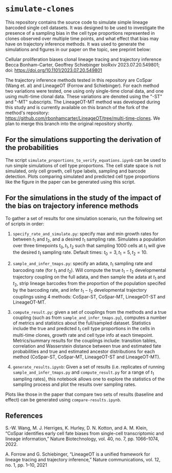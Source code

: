 # `simulate-clones`

This repository contains the source code to simulate simple lineage barcoded single cell datasets. It was designed to be used to investigate the presence of a sampling bias in the cell type proportions represented in clones observed over multiple time points, and what effect that bias may have on trajectory inference methods. It was used to generate the simulations and figures in our paper on the topic, see preprint below:

Cellular proliferation biases clonal lineage tracing and trajectory inference
Becca Bonham-Carter, Geoffrey Schiebinger
bioRxiv 2023.07.20.549801; doi: https://doi.org/10.1101/2023.07.20.549801

The trajectory inference methods tested in this repository are CoSpar (Wang et. al) and LineageOT (Forrow and Schiebinger). For each method two variations were tested, one using only single-time clonal data, and one using multi-time clonal data. These variations are denoted using the "-ST" and "-MT" subscripts. The LineageOT-MT method was developed during this study and is currently available on this branch of the fork of the method's repository: https://github.com/rbonhamcarter/LineageOT/tree/multi-time-clones. We plan to merge this branch into the original repository shortly.

## For the simulations supporting the derivation of the probabilities

The script `simulate_proportions_to_verify_equations.ipynb` can be used to run simple simulations of cell type proportions. The cell state space is not simulated, only cell growth, cell type labels, sampling and barcode detection. Plots comparing simulated and predicted cell type proportions like the figure in the paper can be generated using this script.

## For the simulations in the study of the impact of the bias on trajectory inference methods

To gather a set of results for one simulation scenario, run the following set of scripts in order:

1. `specify_rate_and_simulate.py`: specify max and min growth rates for between $t_1$ and $t_2$, and a desired $t_1$ sampling rate. Simulates a population over three timepoints $t_0, t_1, t_2$ such that sampling 1000 cells at $t_1$ will give the desired $t_1$ sampling rate. Default times: $t_0=3, t_1=5, t_2=10$.

2. `sample_and_infer_tmaps.py`: specify an adata, $t_1$ sampling rate and barcoding rate (for $t_1$ and $t_2$). Will compute the true $t_1-t_2$ developmental trajectory coupling on the full adata, and then sample the adata at $t_1$ and $t_2$, strip lineage barcodes from the proportion of the population specifed by the barcoding rate, and infer $t_1-t_2$ developmental trajectory couplings using 4 methods: CoSpar-ST, CoSpar-MT, LineageOT-ST and LineageOT-MT.

3. `compute_result.py`: given a set of couplings from the methods and a true coupling (such as from `sample_and_infer_tmaps.py`), computes a number of metrics and statistics about the full/sampled dataset. Statistics include the true and predicted $t_1$ cell type proportions in the cells in multi-time clones, growth rate and cell type info at each timepoint. Metrics/summary results for the couplings include: transition tables, correlation and Wasserstein distance between true and estimated fate probabilities and true and estimated ancestor distributions for each method (CoSpar-ST, CoSpar-MT, LineageOT-ST and LineageOT-MT).

4. `generate_results.ipynb`: Given a set of results (i.e. replicates of running `sample_and_infer_tmaps.py` and `compute_result.py` for a range of $t_1$ sampling rates), this notebook allows one to explore the statistics of the sampling process and plot the results over sampling rates.

Plots like those in the paper that compare two sets of results (baseline and effect) can be generated using `compare-results.ipynb`.

## References

S.-W. Wang, M. J. Herriges, K. Hurley, D. N. Kotton, and A. M. Klein, “CoSpar identifies early cell
fate biases from single-cell transcriptomic and lineage information,” Nature Biotechnology, vol. 40,
no. 7, pp. 1066–1074, 2022.

A. Forrow and G. Schiebinger, “LineageOT is a unified framework for lineage tracing and trajectory
inference,” Nature communications, vol. 12, no. 1, pp. 1–10, 2021
